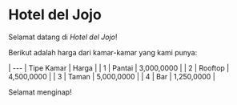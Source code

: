# Hotel del Jojo
Selamat datang di *Hotel del Jojo*!

Berikut adalah harga dari kamar-kamar yang kami punya:

| --- | Tipe Kamar | Harga |
| 1 | Pantai | 3,000,0000 |
| 2 | Rooftop | 4,500,0000 |
| 3 | Taman | 5,000,0000 |
| 4 | Bar | 1,250,0000 |

Selamat menginap!
